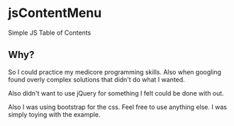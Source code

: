 # jsContentMenu
Simple JS Table of Contents

Why?
-----------

So I could practice my medicore programming skills. Also when googling found overly complex solutions that didn't do what I wanted.

Also didn't want to use jQuery for something I felt could be done with out. 

Also I was using bootstrap for the css. Feel free to use anything else. I was simply toying with the example.